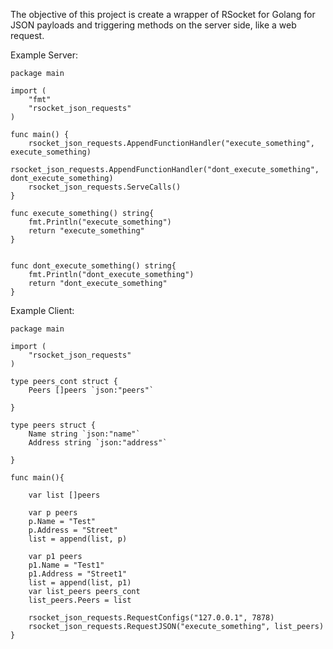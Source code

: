 The objective of this project is create a wrapper of RSocket for Golang for JSON payloads and triggering methods on the server side, like a web request.

Example Server:
```golang
package main

import (
	"fmt"
	"rsocket_json_requests"
)

func main() {
	rsocket_json_requests.AppendFunctionHandler("execute_something", execute_something)
	rsocket_json_requests.AppendFunctionHandler("dont_execute_something", dont_execute_something)
	rsocket_json_requests.ServeCalls()
}

func execute_something() string{
	fmt.Println("execute_something")
	return "execute_something"
}


func dont_execute_something() string{
	fmt.Println("dont_execute_something")
	return "dont_execute_something"
}
```


Example Client:
```golang
package main

import (
	"rsocket_json_requests"
)

type peers_cont struct {
	Peers []peers `json:"peers"`

}

type peers struct {
	Name string `json:"name"`
	Address string `json:"address"`

}

func main(){

	var list []peers

	var p peers
	p.Name = "Test"
	p.Address = "Street"
	list = append(list, p)

	var p1 peers
	p1.Name = "Test1"
	p1.Address = "Street1"
	list = append(list, p1)
	var list_peers peers_cont
	list_peers.Peers = list

	rsocket_json_requests.RequestConfigs("127.0.0.1", 7878)
	rsocket_json_requests.RequestJSON("execute_something", list_peers)
}
```
